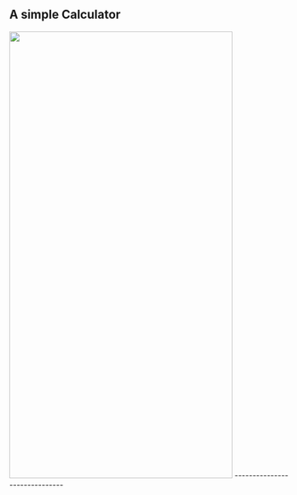 
A simple Calculator
------------------------------
<img src = "https://github.com/ShimaaSaleh2002/Calculator/assets/123778598/62c10f30-901b-458f-8498-fd16f44e80de" width = 400  height = 800>
------------------------------
